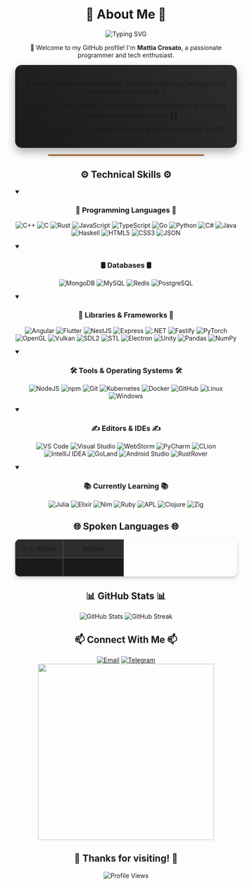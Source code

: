 <div align="center">
  <h1>🚀 <strong>About Me</strong> 🚀</h1>
  
  <img src="https://readme-typing-svg.herokuapp.com?font=Fira+Code&pause=1000&color=D4A373&center=true&vCenter=true&width=435&lines=Hi%2C+I'm+Mattia+Crosato;Computer+Science+Maestro;Web+Development+Wizard;Creative+Problem+Solver" alt="Typing SVG" />
  
  <p>👋 Welcome to my GitHub profile! I'm <strong>Mattia Crosato</strong>, a passionate programmer and tech enthusiast.</p>
  
  <div style="background: linear-gradient(45deg, #1a1a1a, #2d2d2d); padding: 20px; border-radius: 15px; box-shadow: 0 10px 20px rgba(0,0,0,0.3);">
    <p>👀 Passionate about programming, continuous learning, and exploring the theoretical aspects of IT</p> 
    <p>🎮 When I'm not coding, you can find me playing League of Legends or catching waves while surfing! 🏄‍♂️</p>
    <p>🌱 Currently studying Computer Science at University of Pisa (UniPI)</p>
  </div>

  <hr width="70%" style="border: 2px solid #D4A373; border-radius: 5px;">
</div>

<div align="center">
  <h2>⚙️ <strong>Technical Skills</strong> ⚙️</h2>
</div>

<details open>
  <summary><h3 align="center">📜 <strong>Programming Languages</strong> 📜</h3></summary>
  <p align="center">
      <img alt="C++" src="https://img.shields.io/badge/c++-000000?style=for-the-badge&logo=c++" />
      <img alt="C" src="https://img.shields.io/badge/c-000000?style=for-the-badge&logo=c" />
      <img alt="Rust" src="https://img.shields.io/badge/rust-000000?style=for-the-badge&logo=rust" />
      <img alt="JavaScript" src="https://img.shields.io/badge/javascript-000000.svg?&style=for-the-badge&logo=javascript&logoColor=%23F7DF1E" />
      <img alt="TypeScript" src="https://img.shields.io/badge/typescript-000000.svg?&style=for-the-badge&logo=typescript&logoColor=%448cab" />
      <img alt="Go" src="https://img.shields.io/badge/go-000000.svg?&style=for-the-badge&logo=go" />
      <img alt="Python" src="https://img.shields.io/badge/python-000000.svg?&style=for-the-badge&logo=python&logoColor=%23F7DF1E" />
      <img alt="C#" src="https://img.shields.io/badge/c%23-000000.svg?&style=for-the-badge&logo=csharp&logoColor=%23F7DF1E" />
      <img alt="Java" src="https://img.shields.io/badge/java-000000.svg?&style=for-the-badge&logo=java" />
      <img alt="Haskell" src="https://img.shields.io/badge/haskell-000000.svg?&style=for-the-badge&logo=haskell" />
      <img alt="HTML5" src="https://img.shields.io/badge/html5-000000.svg?&style=for-the-badge&logo=html5" />
      <img alt="CSS3" src="https://img.shields.io/badge/css3-000000.svg?&style=for-the-badge&logo=css3" />
      <img alt="JSON" src="https://img.shields.io/badge/json-000000.svg?&style=for-the-badge&logo=json" />
  </p>
</details>

<details open>
  <summary><h3 align="center">🛢️ <strong>Databases</strong> 🛢️</h3></summary>
  <p align="center">
      <img alt="MongoDB" src="https://img.shields.io/badge/mongodb-000000.svg?&style=for-the-badge&logo=mongodb" />
      <img alt="MySQL" src="https://img.shields.io/badge/mysql-000000.svg?&style=for-the-badge&logo=mysql" />
      <img alt="Redis" src="https://img.shields.io/badge/redis-000000.svg?&style=for-the-badge&logo=redis" />
      <img alt="PostgreSQL" src="https://img.shields.io/badge/postgresql-000000.svg?&style=for-the-badge&logo=postgresql" />
  </p>
</details>

<details open>
  <summary><h3 align="center">📙 <strong>Libraries & Frameworks</strong> 📙</h3></summary>
  <p align="center">
      <img alt="Angular" src="https://img.shields.io/badge/angular-000000.svg?&style=for-the-badge&logo=angular" />
      <img alt="Flutter" src="https://img.shields.io/badge/flutter-000000.svg?&style=for-the-badge&logo=flutter" />  
      <img alt="NestJS" src="https://img.shields.io/badge/nest.js-000000.svg?&style=for-the-badge&logo=nestjs" />
      <img alt="Express" src="https://img.shields.io/badge/express-000000.svg?&style=for-the-badge&logo=express" />
      <img alt=".NET" src="https://img.shields.io/badge/.net-000000.svg?&style=for-the-badge&logo=.net" />
      <img alt="Fastify" src="https://img.shields.io/badge/fastify-000000.svg?&style=for-the-badge&logo=fastify" />
      <img alt="PyTorch" src="https://img.shields.io/badge/pytorch-000000.svg?&style=for-the-badge&logo=pytorch" />
      <img alt="OpenGL" src="https://img.shields.io/badge/opengl-000000.svg?&style=for-the-badge&logo=opengl" />
      <img alt="Vulkan" src="https://img.shields.io/badge/vulkan-000000.svg?&style=for-the-badge&logo=vulkan" />
      <img alt="SDL2" src="https://img.shields.io/badge/sdl2-000000.svg?&style=for-the-badge&logo=cpp" />
      <img alt="STL" src="https://img.shields.io/badge/stl-000000.svg?&style=for-the-badge&logo=cpp" />
      <img alt="Electron" src="https://img.shields.io/badge/electron-000000.svg?&style=for-the-badge&logo=electron" />
      <img alt="Unity" src="https://img.shields.io/badge/unity-000000.svg?&style=for-the-badge&logo=unity" />
      <img alt="Pandas" src="https://img.shields.io/badge/pandas-000000.svg?&style=for-the-badge&logo=pandas" />
      <img alt="NumPy" src="https://img.shields.io/badge/numpy-000000.svg?&style=for-the-badge&logo=numpy" />
  </p>
</details>

<details open>
  <summary><h3 align="center">🛠️ <strong>Tools & Operating Systems</strong> 🛠️</h3></summary>
  <p align="center">
      <img alt="NodeJS" src="https://img.shields.io/badge/node.js-000000.svg?&style=for-the-badge&logo=node.js" />
      <img alt="npm" src="https://img.shields.io/badge/npm-000000.svg?&style=for-the-badge&logo=npm&logoColor=%448cab" />
      <img alt="Git" src="https://img.shields.io/badge/git-000000.svg?&style=for-the-badge&logo=git" />
      <img alt="Kubernetes" src="https://img.shields.io/badge/kubernetes-000000.svg?&style=for-the-badge&logo=kubernetes" />
      <img alt="Docker" src="https://img.shields.io/badge/docker-000000.svg?&style=for-the-badge&logo=docker" />
      <img alt="GitHub" src="https://img.shields.io/badge/github-000000.svg?&style=for-the-badge&logo=github" />
      <img alt="Linux" src="https://img.shields.io/badge/linux-000000.svg?&style=for-the-badge&logo=linux" />
      <img alt="Windows" src="https://img.shields.io/badge/windows-000000.svg?&style=for-the-badge&logo=windows" />
  </p>
</details>

<details open>
  <summary><h3 align="center">✍️ <strong>Editors & IDEs</strong> ✍️</h3></summary>
  <p align="center">
      <img alt="VS Code" src="https://img.shields.io/badge/vscode-000000.svg?&style=for-the-badge&logo=visual-studio-code" />
      <img alt="Visual Studio" src="https://img.shields.io/badge/visual%20studio-000000.svg?&style=for-the-badge&logo=visual-studio" />
      <img alt="WebStorm" src="https://img.shields.io/badge/webstorm-000000.svg?&style=for-the-badge&logo=webstorm" />
      <img alt="PyCharm" src="https://img.shields.io/badge/pycharm-000000.svg?&style=for-the-badge&logo=pycharm" />
      <img alt="CLion" src="https://img.shields.io/badge/clion-000000.svg?&style=for-the-badge&logo=clion" />
      <img alt="IntelliJ IDEA" src="https://img.shields.io/badge/intellij-000000.svg?&style=for-the-badge&logo=intellij-idea" />
      <img alt="GoLand" src="https://img.shields.io/badge/goland-000000.svg?&style=for-the-badge&logo=goland" />
      <img alt="Android Studio" src="https://img.shields.io/badge/android%20studio-000000.svg?&style=for-the-badge&logo=android-studio" />
      <img alt="RustRover" src="https://img.shields.io/badge/rustrover-000000.svg?&style=for-the-badge&logo=rust" />
  </p>
</details>

<details open>
  <summary><h3 align="center">📚 <strong>Currently Learning</strong> 📚</h3></summary>
  <p align="center">
      <img alt="Julia" src="https://img.shields.io/badge/julia-000000.svg?&style=for-the-badge&logo=julia" />
      <img alt="Elixir" src="https://img.shields.io/badge/elixir-000000.svg?&style=for-the-badge&logo=elixir" />
      <img alt="Nim" src="https://img.shields.io/badge/nim-000000.svg?&style=for-the-badge&logo=nim" />
      <img alt="Ruby" src="https://img.shields.io/badge/ruby-000000.svg?&style=for-the-badge&logo=ruby" />
      <img alt="APL" src="https://img.shields.io/badge/apl-000000.svg?&style=for-the-badge&logo=apl" />
      <img alt="Clojure" src="https://img.shields.io/badge/clojure-000000.svg?&style=for-the-badge&logo=clojure" />
      <img alt="Zig" src="https://img.shields.io/badge/zig-000000.svg?&style=for-the-badge&logo=zig" />
  </p>
</details>

<div align="center">
  <h2>🌐 <strong>Spoken Languages</strong> 🌐</h2>
  <table align="center" style="border-collapse: separate; border-spacing: 0; border-radius: 10px; overflow: hidden; box-shadow: 0 4px 8px rgba(0,0,0,0.2);">
    <tr style="background: #2d2d2d;">
      <td align="center" style="padding: 10px; border: 1px solid #444;">🇮🇹 Italian</td>
      <td align="center" style="padding: 10px; border: 1px solid #444;">Native</td>
    </tr>
    <tr style="background: #1a1a1a;">
      <td align="center" style="padding: 10px; border: 1px solid #444;">🇬🇧 English</td>
      <td align="center" style="padding: 10px; border: 1px solid #444;">C1 (Advanced)</td>
    </tr>
  </table>
</div>

<div align="center">
  <h2>📊 <strong>GitHub Stats</strong> 📊</h2>
  <img src="https://github-readme-stats.vercel.app/api?username=mattiacro&show_icons=true&theme=gruvbox" alt="GitHub Stats" />
  <img src="https://github-readme-streak-stats.herokuapp.com/?user=mattiacro&theme=gruvbox" alt="GitHub Streak" />
</div>

<div align="center">
  <h2>📫 <strong>Connect With Me</strong> 📫</h2>
  <a href="mailto:mattia.crosato@gmail.com"><img src="https://img.shields.io/badge/Email-D4A373?style=for-the-badge&logo=gmail&logoColor=white" alt="Email" /></a>
  <a href="https://t.me/Poliwhirl"><img src="https://img.shields.io/badge/Telegram-D4A373?style=for-the-badge&logo=telegram&logoColor=white" alt="Telegram" /></a>
  <img width="400" src="https://dsc-readme.tsuni.dev/api/user/295270595812392960?banner=https://tsuni.dev/images/sobanner.png"></img>
</div>

<div align="center">
  <h2>🙏 <strong>Thanks for visiting!</strong> 🙏</h2>
  <img src="https://komarev.com/ghpvc/?username=mattiacrosato&color=d4a373&style=flat-square&label=Profile+Views" alt="Profile Views" />
</div>
